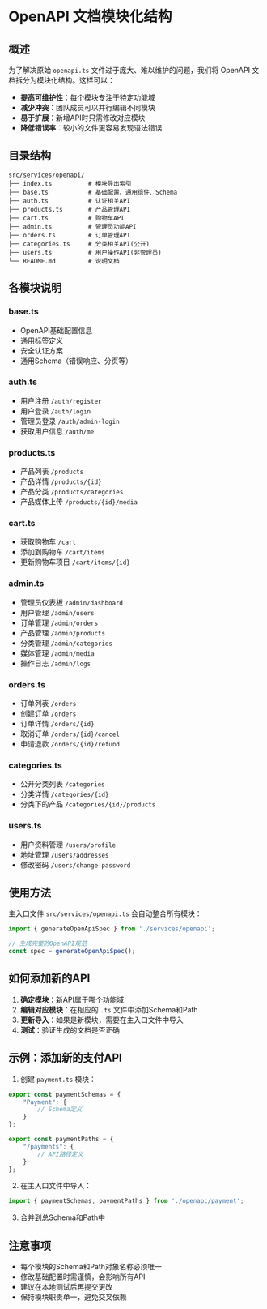# OpenAPI 文档模块化结构

## 概述

为了解决原始 `openapi.ts` 文件过于庞大、难以维护的问题，我们将 OpenAPI 文档拆分为模块化结构。这样可以：

- **提高可维护性**：每个模块专注于特定功能域
- **减少冲突**：团队成员可以并行编辑不同模块
- **易于扩展**：新增API时只需修改对应模块
- **降低错误率**：较小的文件更容易发现语法错误

## 目录结构

```
src/services/openapi/
├── index.ts          # 模块导出索引
├── base.ts           # 基础配置、通用组件、Schema
├── auth.ts           # 认证相关API
├── products.ts       # 产品管理API
├── cart.ts           # 购物车API
├── admin.ts          # 管理员功能API
├── orders.ts         # 订单管理API
├── categories.ts     # 分类相关API(公开)
├── users.ts          # 用户操作API(非管理员)
└── README.md         # 说明文档
```

## 各模块说明

### base.ts
- OpenAPI基础配置信息
- 通用标签定义
- 安全认证方案
- 通用Schema（错误响应、分页等）

### auth.ts
- 用户注册 `/auth/register`
- 用户登录 `/auth/login`
- 管理员登录 `/auth/admin-login`
- 获取用户信息 `/auth/me`

### products.ts
- 产品列表 `/products`
- 产品详情 `/products/{id}`
- 产品分类 `/products/categories`
- 产品媒体上传 `/products/{id}/media`

### cart.ts
- 获取购物车 `/cart`
- 添加到购物车 `/cart/items`
- 更新购物车项目 `/cart/items/{id}`

### admin.ts
- 管理员仪表板 `/admin/dashboard`
- 用户管理 `/admin/users`
- 订单管理 `/admin/orders`
- 产品管理 `/admin/products`
- 分类管理 `/admin/categories`
- 媒体管理 `/admin/media`
- 操作日志 `/admin/logs`

### orders.ts
- 订单列表 `/orders`
- 创建订单 `/orders`
- 订单详情 `/orders/{id}`
- 取消订单 `/orders/{id}/cancel`
- 申请退款 `/orders/{id}/refund`

### categories.ts
- 公开分类列表 `/categories`
- 分类详情 `/categories/{id}`
- 分类下的产品 `/categories/{id}/products`

### users.ts
- 用户资料管理 `/users/profile`
- 地址管理 `/users/addresses`
- 修改密码 `/users/change-password`

## 使用方法

主入口文件 `src/services/openapi.ts` 会自动整合所有模块：

```typescript
import { generateOpenApiSpec } from './services/openapi';

// 生成完整的OpenAPI规范
const spec = generateOpenApiSpec();
```

## 如何添加新的API

1. **确定模块**：新API属于哪个功能域
2. **编辑对应模块**：在相应的 `.ts` 文件中添加Schema和Path
3. **更新导入**：如果是新模块，需要在主入口文件中导入
4. **测试**：验证生成的文档是否正确

## 示例：添加新的支付API

1. 创建 `payment.ts` 模块：
```typescript
export const paymentSchemas = {
    "Payment": {
        // Schema定义
    }
};

export const paymentPaths = {
    "/payments": {
        // API路径定义
    }
};
```

2. 在主入口文件中导入：
```typescript
import { paymentSchemas, paymentPaths } from './openapi/payment';
```

3. 合并到总Schema和Path中

## 注意事项

- 每个模块的Schema和Path对象名称必须唯一
- 修改基础配置时需谨慎，会影响所有API
- 建议在本地测试后再提交更改
- 保持模块职责单一，避免交叉依赖